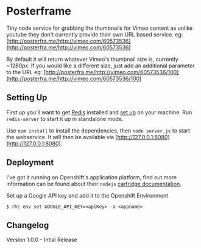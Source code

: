 Posterframe
===========

Tiny node service for grabbing the thumbnails for Vimeo content as unlike youtube they don't currently provide their own URL based service.
eg: [http://posterfra.me/http://vimeo.com/60573536](http://posterfra.me/http://vimeo.com/60573536)

By default it will return whatever Vimeo's thumbnail size is, currently ~1280px. If you would like a different size, just add an additional parameter to the URL
eg: [http://posterfra.me/http://vimeo.com/60573536/100](http://posterfra.me/http://vimeo.com/60573536/100)

## Setting Up

First up you'll want to get [Redis](http://redis.io/) installed and [set up](http://redis.io/download) on your machine. Run `redis-server` to start it up in standalone mode.

Use `npm install` to install the dependencies, then `node server.js` to start the webservice. It will then be available via [http://127.0.0.1:8080](http://127.0.0.1:8080).

## Deployment

I've got it running on Openshift's application platform, find out more information can be found about their `nodejs` [cartridge documentation](https://github.com/openshift/origin-server/tree/master/cartridges/openshift-origin-cartridge-nodejs/README.md).

Set up a Google API key and add it to the Openshift Environment
```
$ rhc env set GOOGLE_API_KEY=<apiKey> -a <appname>
```



## Changelog

Version 1.0.0 - Intial Release